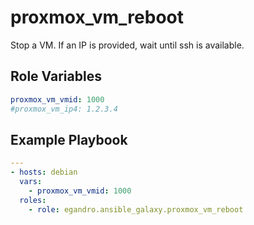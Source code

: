 proxmox_vm_reboot
=========

Stop a VM. If an IP is provided, wait until ssh is available.

Role Variables
--------------

```yml
proxmox_vm_vmid: 1000
#proxmox_vm_ip4: 1.2.3.4
```

Example Playbook
----------------

```yml
---
- hosts: debian
  vars:
    - proxmox_vm_vmid: 1000
  roles:
    - role: egandro.ansible_galaxy.proxmox_vm_reboot
```
